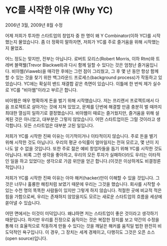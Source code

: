 # YC를 시작한 이유 (Why YC)

2006년 3월, 2009년 8월 수정

어제 저희가 투자한 스타트업의 창업자 중 한 명이 왜 Y Combinator(이하 YC)를 시작했는지 물었습니다. 좀 더 정확히 말하자면, 저희가 YC를 주로 즐거움을 위해 시작했는지 물었죠.

어느 정도는 맞지만, 전부는 아닙니다. 로버트 모리스(Robert Morris, 이하 Rtm)와 트레버 블랙웰(Trevor Blackwell)과 다시 함께 일할 수 있다는 것은 엄청난 즐거움입니다. 비아웹(Viaweb)을 매각한 후에는 그런 점이 그리웠고, 그 후 몇 년 동안 항상 함께 할 수 있는 것을 찾기 위한 백그라운드 프로세스(background process)가 작동하고 있었습니다. YC에는 확실히 밴드 재결합 같은 측면이 있습니다. 이틀에 한 번씩 제가 실수로 YC를 "비아웹"이라고 부르곤 합니다.

비아웹은 매우 명확하게 돈을 벌기 위해 시작했습니다. 저는 프리랜서 프로젝트에서 다음 프로젝트로 살아가는 것에 지쳐 있었고, 문제를 단번에 해결할 만큼 충분히 벌 때까지 최대한 열심히 일하기로 결정했습니다. 비아웹이 때로는 즐거웠지만, 즐거움을 위해 설계된 것은 아니었고, 대부분은 그렇지 않았습니다. 어떤 스타트업이든 그럴 것이라고 생각합니다. 모든 스타트업은 대부분 고된 일입니다.

저희가 YC를 시작한 진짜 이유는 이기적이거나 이타적이지 않습니다. 주로 돈을 벌기 위해 시작한 것도 아닙니다. 우리의 평균 수익률이 얼마일지는 전혀 모르고, 몇 년이 지나도 알 수 없을 것입니다. 또한 주로 젊은 예비 창업자들을 돕기 위해 YC를 시작한 것도 아닙니다. 비록 그런 생각을 좋아하고, 우리의 모든 투자가 실패하더라도 우리는 이타적인 일을 하고 있었다는 생각으로 가끔 위안을 얻곤 합니다.(이것은 이상하게도 비결정론적입니다.)

저희가 YC를 시작한 진짜 이유는 아마 해커(hacker)만이 이해할 수 있을 것입니다. 그것은 너무나 훌륭한 해킹처럼 보였기 때문에 우리는 그것을 했습니다. 회사를 시작할 수 있는 수천 명의 똑똑한 사람들이 있지만 그렇게 하지 않습니다. 적절한 곳에 비교적 적은 힘을 가함으로써, 우리는 존재하지 않았을지도 모르는 새로운 스타트업의 흐름을 세상에 쏟아낼 수 있습니다.

어떤 면에서는 이것이 미덕입니다. 왜냐하면 저는 스타트업이 좋은 것이라고 생각하기 때문입니다. 하지만 우리를 진정으로 움직이는 것은 복잡한 장치를 보고 약간의 수정을 통해 더 효율적으로 작동하게 만들 수 있다는 것을 깨달은 해커를 움직일 법한 완전히 비도덕적인 욕구입니다. 이 경우, 그 장치는 세계 경제이고, 다행히도 그것은 오픈 소스(open source)입니다.